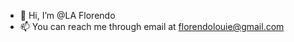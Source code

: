 - 👋 Hi, I’m @LA Florendo
- 📫 You can reach me through email at florendolouie@gmail.com

<!---
InfinityLLL/InfinityLLL is a ✨ special ✨ repository because its `README.md` (this file) appears on your GitHub profile.
You can click the Preview link to take a look at your changes.
--->
